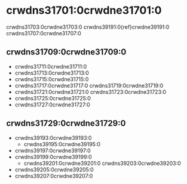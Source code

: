 # crwdns31701:0crwdne31701:0

crwdns31703:0crwdne31703:0 crwdns39191:0{ref}crwdne39191:0 crwdns31707:0crwdne31707:0

<a name="Writing_tests"></a>

## crwdns31709:0crwdne31709:0

- crwdns31711:0crwdne31711:0
- crwdns31713:0crwdne31713:0
- crwdns31715:0crwdne31715:0
- crwdns31717:0crwdne31717:0 crwdns31719:0crwdne31719:0
- crwdns31721:0crwdne31721:0 crwdns31723:0crwdne31723:0
- crwdns31725:0crwdne31725:0
- crwdns31727:0crwdne31727:0

<a name="Good_practice_checks"></a>

## crwdns31729:0crwdne31729:0

- crwdns39193:0crwdne39193:0
  - crwdns39195:0crwdne39195:0
- crwdns39197:0crwdne39197:0
- crwdns39199:0crwdne39199:0
  - crwdns39201:0crwdne39201:0 crwdns39203:0crwdne39203:0
- crwdns39205:0crwdne39205:0
- crwdns39207:0crwdne39207:0
